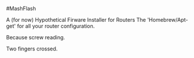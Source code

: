 #MashFlash

A (for now) Hypothetical Firware Installer for Routers
The 'Homebrew/Apt-get' for all your router configuration.

Because screw reading.

Two fingers crossed.